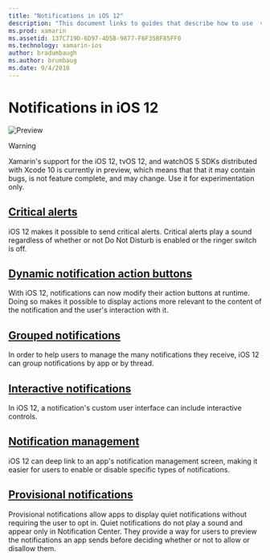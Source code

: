 ```yaml
---
title: "Notifications in iOS 12"
description: "This document links to guides that describe how to use  various notification-related features introduced in iOS 12: provisional notifications, grouped notifications, notification management, interactive notifications, dynamic notification action buttons, and critical alerts."
ms.prod: xamarin
ms.assetid: 137C719D-6D97-4D5B-9877-F6F35BF85FF0
ms.technology: xamarin-ios
author: bradumbaugh
ms.author: brumbaug
ms.date: 9/4/2018
---
```

# Notifications in iOS 12

![Preview](~/media/shared/preview.png)

> [!WARNING]
> Xamarin's support for the iOS 12, tvOS 12, and watchOS 5 SDKs distributed
> with Xcode 10 is currently in preview, which means that that it may
> contain bugs, is not feature complete, and may change. Use it for
> experimentation only.

## [Critical alerts](critical-alerts.md)

iOS 12 makes it possible to send critical alerts. Critical alerts play a
sound regardless of whether or not Do Not Disturb is enabled or the ringer
switch is off.

## [Dynamic notification action buttons](dynamic-actions.md)

With iOS 12, notifications can now modify their action buttons at runtime.
Doing so makes it possible to display actions more relevant to the content
of the notification and the user's interaction with it.

## [Grouped notifications](grouped.md)

In order to help users to manage the many notifications they receive, iOS
12 can group notifications by app or by thread.

## [Interactive notifications](interactive.md)

In iOS 12, a notification's custom user interface can include interactive
controls.

## [Notification management](management.md)

iOS 12 can deep link to an app's notification management screen, making it
easier for users to enable or disable specific types of notifications.

## [Provisional notifications](provisional.md)

Provisional notifications allow apps to display quiet notifications
without requiring the user to opt in. Quiet notifications do not play a
sound and appear only in Notification Center. They provide a way for users
to preview the notifications an app sends before deciding whether or not to
allow or disallow them.
